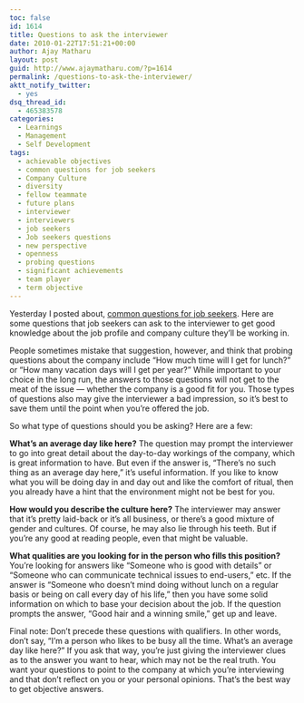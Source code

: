 ```yaml
---
toc: false
id: 1614
title: Questions to ask the interviewer
date: 2010-01-22T17:51:21+00:00
author: Ajay Matharu
layout: post
guid: http://www.ajaymatharu.com/?p=1614
permalink: /questions-to-ask-the-interviewer/
aktt_notify_twitter:
  - yes
dsq_thread_id:
  - 465383578
categories:
  - Learnings
  - Management
  - Self Development
tags:
  - achievable objectives
  - common questions for job seekers
  - Company Culture
  - diversity
  - fellow teammate
  - future plans
  - interviewer
  - interviewers
  - job seekers
  - Job seekers questions
  - new perspective
  - openness
  - probing questions
  - significant achievements
  - team player
  - term objective
---
```

Yesterday I posted about, [common questions for job seekers](http://www.ajaymatharu.com/common-questions-for-job-seekers/). Here are some questions that job seekers can ask to the interviewer to get good knowledge about the job profile and company culture they&#8217;ll be working in.

People sometimes mistake that suggestion, however, and think that probing questions about the company include “How much time will I get for lunch?” or “How many vacation days will I get per year?” While important to your choice in the long run, the answers to those questions will not get to the meat of the issue — whether the company is a good fit for you. Those types of questions also may give the interviewer a bad impression, so it’s best to save them until the point when you’re offered the job.

So what type of questions should you be asking? Here are a few:

**What’s an average day like here?** The question may prompt the interviewer to go into great detail about the day-to-day workings of the company, which is great information to have. But even if the answer is, “There’s no such thing as an average day here,” it’s useful information. If you like to know what you will be doing day in and day out and like the comfort of ritual, then you already have a hint that the environment might not be best for you.

**How would you describe the culture here?** The interviewer may answer that it’s pretty laid-back or it’s all business, or there’s a good mixture of gender and cultures. Of course, he may also lie through his teeth. But if you’re any good at reading people, even that might be valuable.

**What qualities are you looking for in the person who fills this position?** You’re looking for answers like “Someone who is good with details” or “Someone who can communicate technical issues to end-users,” etc. If the answer is “Someone who doesn’t mind doing without lunch on a regular basis or being on call every day of his life,” then you have some solid information on which to base your decision about the job. If the question prompts the answer, “Good hair and a winning smile,” get up and leave.

Final note: Don’t precede these questions with qualifiers. In other words, don’t say, “I’m a person who likes to be busy all the time. What’s an average day like here?” If you ask that way, you’re just giving the interviewer clues as to the answer you want to hear, which may not be the real truth. You want your questions to point to the company at which you’re interviewing and that don’t reflect on you or your personal opinions. That’s the best way to get objective answers.
